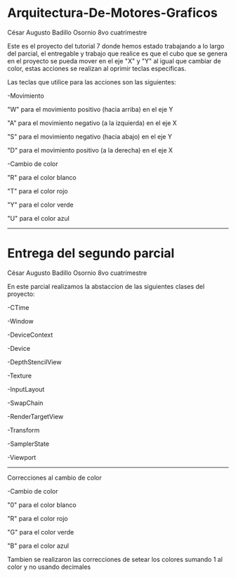 # Arquitectura-De-Motores-Graficos

César Augusto Badillo Osornio 8vo cuatrimestre

Este es el proyecto del tutorial 7 donde hemos estado trabajando a lo largo del parcial, el entregable y trabajo que realice es que el cubo que se genera en el
proyecto se pueda mover en el eje "X" y "Y" al igual que cambiar de color, estas acciones se realizan al oprimir teclas especificas.

Las teclas que utilice para las acciones son las siguientes:

-Movimiento

  "W" para el movimiento positivo (hacia arriba) en el eje Y
  
  "A" para el movimiento negativo (a la izquierda) en el eje X
  
  "S" para el movimiento negativo (hacia abajo) en el eje Y
  
  "D" para el movimiento positivo (a la derecha) en el eje X
  
-Cambio de color

  "R" para el color blanco
  
  "T" para el color rojo
  
  "Y" para el color verde
  
  "U" para el color azul
  
 -----------------------------------------------------------------------------------

# Entrega del segundo parcial

César Augusto Badillo Osornio 8vo cuatrimestre

En este parcial realizamos la abstaccion de las siguientes clases del proyecto:

 -CTime
 
 -Window
 
 -DeviceContext
 
 -Device
 
 -DepthStencilView
 
 -Texture
 
 -InputLayout
 
 -SwapChain
 
 -RenderTargetView
 
 -Transform
 
 -SamplerState
 
 -Viewport
 
 -----------------------------------------------------------------------------------

Correcciones al cambio de color 

-Cambio de color

  "0" para el color blanco
  
  "R" para el color rojo
  
  "G" para el color verde
  
  "B" para el color azul
 
 Tambien se realizaron las correcciones de setear los colores sumando 1 al color y no usando decimales

